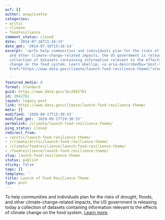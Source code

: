 ```yaml
---
acf: []
author: anaprivette
categories:
- arctic
- climate
- foodresilience
comment_status: closed
date: '2014-07-16T11:16:14'
date_gmt: '2014-07-16T15:16:14'
excerpt: '<p>To help communities and individuals plan for the risks of drought, floods,
  and other climate-change-related impacts, the US government is releasing today a
  collection of datasets containing information relevant to the effects of climate
  change on the food system. Learn &hellip; <a aria-describedby="post-title-2042761"
  href="https://www.data.gov/climate/launch-food-resilience-theme/">Continued</a></p>

  '
featured_media: 0
format: standard
guid: https://www.data.gov/?p=2042761
id: 2042761
layout: legacy-post
link: https://www.data.gov/climate/launch-food-resilience-theme/
meta: []
modified: '2020-09-17T15:30:33'
modified_gmt: '2020-09-17T19:30:33'
permalink: /climate/launch-food-resilience-theme/
ping_status: closed
redirect_from:
- /arctic/launch-food-resilience-theme/
- /climate/arctic/launch-food-resilience-theme/
- /climate/foodresilience/launch-food-resilience-theme/
- /foodresilience/launch-food-resilience-theme/
slug: launch-food-resilience-theme
status: publish
sticky: false
tags: []
template: ''
title: Launch of Food Resilience Theme
type: post
---
```

To help communities and individuals plan for the risks of drought, floods, and other climate-change-related impacts, the US government is releasing today a collection of datasets containing information relevant to the effects of climate change on the food system. [Learn more](/foodresilience/).


